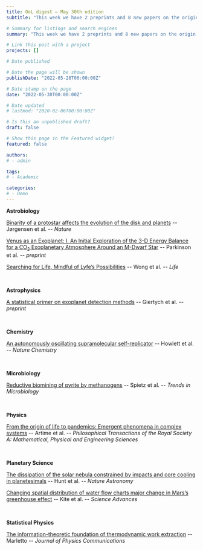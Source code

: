 ```yaml
---
title: OoL digest — May 30th edition
subtitle: "This week we have 2 preprints and 8 new papers on the origin of life. Enjoy!"

# Summary for listings and search engines
summary: "This week we have 2 preprints and 8 new papers on the origin of life. Enjoy!"

# Link this post with a project
projects: []

# Date published

# Date the page will be shown
publishDate: "2022-05-28T00:00:00Z"

# Date stamp on the page
date: "2022-05-30T00:00:00Z"

# Date updated
# lastmod: "2020-02-06T00:00:00Z"

# Is this an unpublished draft?
draft: false

# Show this page in the Featured widget?
featured: false

authors:
# - admin

tags:
# - Academic

categories:
# - Demo
---
```


**Astrobiology**

[Binarity of a protostar affects the evolution of the disk and planets](https://doi.org/10.1038/s41586-022-04659-4) -- Jørgensen et al. -- *Nature*

[Venus as an Exoplanet: I. An Initial Exploration of the 3-D Energy Balance for a CO$_{2}$ Exoplanetary Atmosphere Around an M-Dwarf Star](https://doi.org/10.48550/arXiv.2205.10958) -- Parkinson et al. -- *preprint*

[Searching for Life, Mindful of Lyfe’s Possibilities](https://doi.org/10.3390/life12060783) -- Wong et al. -- *Life*

<br>

**Astrophysics**

[A statistical primer on exoplanet detection methods](https://doi.org/10.48550/arXiv.2205.10417) -- Giertych et al. -- *preprint*

<br>

**Chemistry**

[An autonomously oscillating supramolecular self-replicator](https://doi.org/10.1038/s41557-022-00949-6) -- Howlett et al. -- *Nature Chemistry*

<br>

**Microbiology**

[Reductive biomining of pyrite by methanogens](https://doi.org/10.1016/j.tim.2022.05.005) -- Spietz et al. -- *Trends in Microbiology*

<br>

**Physics**

[From the origin of life to pandemics: Emergent phenomena in complex systems](https://doi.org/10.1098/rsta.2020.0410) -- Artime et al. -- *Philosophical Transactions of the Royal Society A: Mathematical, Physical and Engineering Sciences*

<br>

**Planetary Science**

[The dissipation of the solar nebula constrained by impacts and core cooling in planetesimals](https://doi.org/10.1038/s41550-022-01675-2) -- Hunt et al. -- *Nature Astronomy*

[Changing spatial distribution of water flow charts major change in Mars’s greenhouse effect](https://doi.org/10.1126/sciadv.abo5894) -- Kite et al. -- *Science Advances*

<br>

**Statistical Physics**

[The information-theoretic foundation of thermodynamic work extraction](https://doi.org/10.1088/2399-6528/ac70a7) -- Marletto -- *Journal of Physics Communications*

<br>

